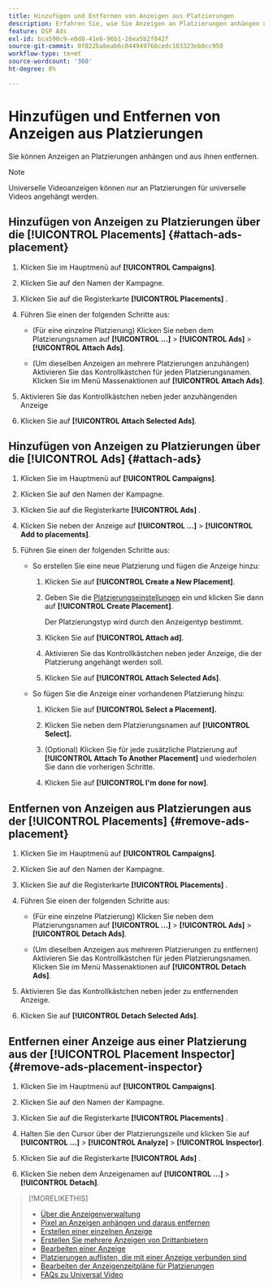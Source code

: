 ```yaml
---
title: Hinzufügen und Entfernen von Anzeigen aus Platzierungen
description: Erfahren Sie, wie Sie Anzeigen an Platzierungen anhängen und Anzeigen aus Platzierungen entfernen können.
feature: DSP Ads
exl-id: bca590c9-e0d0-41e6-96b1-26ea5b2f842f
source-git-commit: 0f022babeab6c044949760cedc103323eb0cc950
workflow-type: tm+mt
source-wordcount: '360'
ht-degree: 0%

---
```


# Hinzufügen und Entfernen von Anzeigen aus Platzierungen

Sie können Anzeigen an Platzierungen anhängen und aus ihnen entfernen.

>[!NOTE]
>
>Universelle Videoanzeigen können nur an Platzierungen für universelle Videos angehängt werden.

## Hinzufügen von Anzeigen zu Platzierungen über die [!UICONTROL Placements] {#attach-ads-placement}

1. Klicken Sie im Hauptmenü auf **[!UICONTROL Campaigns]**.

1. Klicken Sie auf den Namen der Kampagne.

1. Klicken Sie auf die Registerkarte **[!UICONTROL Placements]** .

1. Führen Sie einen der folgenden Schritte aus:

   * (Für eine einzelne Platzierung) Klicken Sie neben dem Platzierungsnamen auf **[!UICONTROL ...]** > **[!UICONTROL Ads]** > **[!UICONTROL Attach Ads]**.

   * (Um dieselben Anzeigen an mehrere Platzierungen anzuhängen) Aktivieren Sie das Kontrollkästchen für jeden Platzierungsnamen. Klicken Sie im Menü Massenaktionen auf **[!UICONTROL Attach Ads]**.

1. Aktivieren Sie das Kontrollkästchen neben jeder anzuhängenden Anzeige

1. Klicken Sie auf **[!UICONTROL Attach Selected Ads]**.

## Hinzufügen von Anzeigen zu Platzierungen über die [!UICONTROL Ads] {#attach-ads}

1. Klicken Sie im Hauptmenü auf **[!UICONTROL Campaigns]**.

1. Klicken Sie auf den Namen der Kampagne.

1. Klicken Sie auf die Registerkarte **[!UICONTROL Ads]** .

1. Klicken Sie neben der Anzeige auf **[!UICONTROL ...]** > **[!UICONTROL Add to placements]**.

1. Führen Sie einen der folgenden Schritte aus:

   * So erstellen Sie eine neue Platzierung und fügen die Anzeige hinzu:

      1. Klicken Sie auf **[!UICONTROL Create a New Placement]**.

      1. Geben Sie die [Platzierungseinstellungen](/help/dsp/campaign-management/placements/placement-settings.md) ein und klicken Sie dann auf **[!UICONTROL Create Placement]**.

         Der Platzierungstyp wird durch den Anzeigentyp bestimmt.

      1. Klicken Sie auf **[!UICONTROL Attach ad]**.

      1. Aktivieren Sie das Kontrollkästchen neben jeder Anzeige, die der Platzierung angehängt werden soll.

      1. Klicken Sie auf **[!UICONTROL Attach Selected Ads]**.

   * So fügen Sie die Anzeige einer vorhandenen Platzierung hinzu:

      1. Klicken Sie auf **[!UICONTROL Select a Placement].**

      1. Klicken Sie neben dem Platzierungsnamen auf **[!UICONTROL Select].**

      1. (Optional) Klicken Sie für jede zusätzliche Platzierung auf **[!UICONTROL Attach To Another Placement]** und wiederholen Sie dann die vorherigen Schritte.

      1. Klicken Sie auf **[!UICONTROL I'm done for now]**.

## Entfernen von Anzeigen aus Platzierungen aus der [!UICONTROL Placements] {#remove-ads-placement}

1. Klicken Sie im Hauptmenü auf **[!UICONTROL Campaigns]**.

1. Klicken Sie auf den Namen der Kampagne.

1. Klicken Sie auf die Registerkarte **[!UICONTROL Placements]** .

1. Führen Sie einen der folgenden Schritte aus:

   * (Für eine einzelne Platzierung) Klicken Sie neben dem Platzierungsnamen auf **[!UICONTROL ...]** > **[!UICONTROL Ads]** > **[!UICONTROL Detach Ads]**.

   * (Um dieselben Anzeigen aus mehreren Platzierungen zu entfernen) Aktivieren Sie das Kontrollkästchen für jeden Platzierungsnamen. Klicken Sie im Menü Massenaktionen auf **[!UICONTROL Detach Ads]**.

1. Aktivieren Sie das Kontrollkästchen neben jeder zu entfernenden Anzeige.

1. Klicken Sie auf **[!UICONTROL Detach Selected Ads]**.

## Entfernen einer Anzeige aus einer Platzierung aus der [!UICONTROL Placement Inspector] {#remove-ads-placement-inspector}

1. Klicken Sie im Hauptmenü auf **[!UICONTROL Campaigns]**.

1. Klicken Sie auf den Namen der Kampagne.

1. Klicken Sie auf die Registerkarte **[!UICONTROL Placements]** .

1. Halten Sie den Cursor über der Platzierungszeile und klicken Sie auf **[!UICONTROL ...]** > **[!UICONTROL Analyze]** > **[!UICONTROL Inspector]**.

1. Klicken Sie auf die Registerkarte **[!UICONTROL Ads]** .

1. Klicken Sie neben dem Anzeigenamen auf **[!UICONTROL ...]** > **[!UICONTROL Detach]**.

>[!MORELIKETHIS]
>
>* [Über die Anzeigenverwaltung](ad-about.md)
>* [Pixel an Anzeigen anhängen und daraus entfernen](ad-pixel-attach-detach.md)
>* [Erstellen einer einzelnen Anzeige](ad-create.md)
>* [Erstellen Sie mehrere Anzeigen von Drittanbietern](ad-create-multiple.md)
>* [Bearbeiten einer Anzeige](ad-edit.md)
>* [Platzierungen auflisten, die mit einer Anzeige verbunden sind](ad-list-placements.md)
>* [Bearbeiten der Anzeigenzeitpläne für Platzierungen](/help/dsp/campaign-management/placements/placement-edit-ad-schedule.md)
>* [FAQs zu Universal Video](/help/dsp/campaign-management/faq-universal-video.md)
